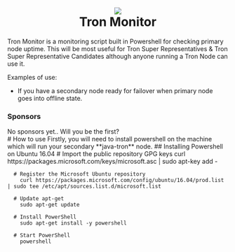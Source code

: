 <h1 align="center">
  <img src="https://github.com/dbriggsie/tron-monitor/blob/master/tron-monitor.png">
  <br/>
  Tron Monitor
</h1>
Tron Monitor is a monitoring script built in Powershell for checking primary node uptime. This will be most useful for Tron Super Representatives & Tron Super Representative Candidates although anyone running a Tron Node can use it.


Examples of use:
  * If you have a secondary node ready for failover when primary node goes into offline state.
  
<h3>Sponsors</h3>
No sponsors yet.. Will you be the first?
<br/>
# How to use
Firstly, you will need to install powershell on the machine which will run your secondary **java-tron** node.
   ## Installing Powershell on Ubuntu 16.04
      # Import the public repository GPG keys
        curl https://packages.microsoft.com/keys/microsoft.asc | sudo apt-key add -

      # Register the Microsoft Ubuntu repository
        curl https://packages.microsoft.com/config/ubuntu/16.04/prod.list | sudo tee /etc/apt/sources.list.d/microsoft.list

      # Update apt-get
        sudo apt-get update

      # Install PowerShell
        sudo apt-get install -y powershell

      # Start PowerShell
        powershell
   
